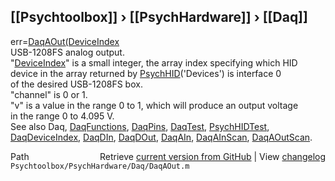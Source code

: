 ## [[Psychtoolbox]] &#8250; [[PsychHardware]] &#8250; [[Daq]]

err=[DaqAOut](DaqAOut)[(DeviceIndex]((DeviceIndex),channel,v)  
USB-1208FS analog output.  
"[DeviceIndex](DeviceIndex)" is a small integer, the array index specifying which HID  
      device in the array returned by [PsychHID](PsychHID)('Devices') is interface 0  
      of the desired USB-1208FS box.  
"channel" is 0 or 1.  
"v" is a value in the range 0 to 1, which will produce an output voltage  
      in the range 0 to 4.095 V.  
See also Daq, [DaqFunctions](DaqFunctions), [DaqPins](DaqPins), [DaqTest](DaqTest), [PsychHIDTest](PsychHIDTest),  
[DaqDeviceIndex](DaqDeviceIndex), [DaqDIn](DaqDIn), [DaqDOut](DaqDOut), [DaqAIn](DaqAIn), [DaqAInScan](DaqAInScan), [DaqAOutScan](DaqAOutScan).  




<div class="code_header" style="text-align:right;">
  <span style="float:left;">Path&nbsp;&nbsp;</span> <span class="counter">Retrieve <a href=
  "https://raw.github.com/Psychtoolbox-3/Psychtoolbox-3/beta/Psychtoolbox/PsychHardware/Daq/DaqAOut.m">current version from GitHub</a> | View <a href=
  "https://github.com/Psychtoolbox-3/Psychtoolbox-3/commits/beta/Psychtoolbox/PsychHardware/Daq/DaqAOut.m">changelog</a></span>
</div>
<div class="code">
  <code>Psychtoolbox/PsychHardware/Daq/DaqAOut.m</code>
</div>

